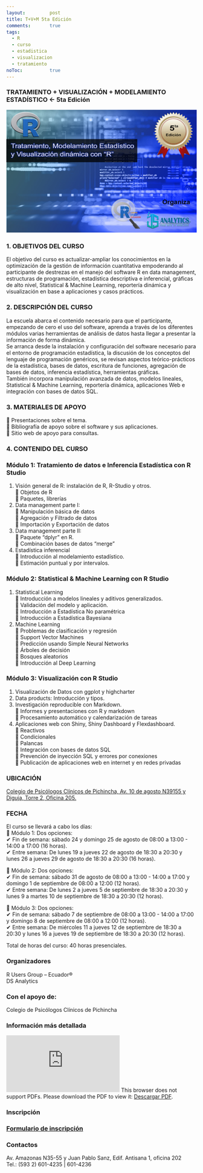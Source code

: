 ```yaml
---
layout: 		post
title: T+V+M 5ta Edición
comments:		true
tags: 
  - R
  - curso
  - estadistica
  - visualizacion
  - tratamiento
noToc:			true
---
```


### TRATAMIENTO + VISUALIZACIÓN + MODELAMIENTO ESTADÍSTICO <- 5ta Edición 



![](/img/eventos/tmv5.jpg)


### 1. OBJETIVOS DEL CURSO  
El objetivo del curso es actualizar-ampliar los conocimientos en la optimización de la gestión de información cuantitativa empoderando al participante de destrezas en el manejo del software R en data management, estructuras de programación, estadística descriptiva e inferencial, gráficas de alto nivel, Statistical & Machine Learning, reportería dinámica y visualización en base a aplicaciones y casos prácticos. 

### 2. DESCRIPCIÓN DEL CURSO 
La escuela abarca el contenido necesario para que el participante, empezando de cero el uso del software, aprenda a través de los diferentes módulos varias herramientas de análisis de datos hasta llegar a presentar la información de forma dinámica.  
Se arranca desde la instalación y configuración del software necesario para el entorno de programación estadística, la discusión de los conceptos del lenguaje de programación genéricos, se revisan aspectos teórico-prácticos de la estadística, bases de datos, escritura de funciones, agregación de bases de datos, inferencia estadística, herramientas gráficas.  
También incorpora manipulación avanzada de datos, modelos lineales, Statistical & Machine Learning, reportería dinámica, aplicaciones Web e integración con bases de datos SQL. 
 
### 3. MATERIALES DE APOYO 
 Presentaciones sobre el tema.  
 Bibliografía  de apoyo sobre el software y sus aplicaciones.  
 Sitio web de apoyo para consultas. 

### 4. CONTENIDO DEL CURSO

### Módulo 1: Tratamiento de datos e Inferencia Estadística con R Studio 
1. Visión general de R: instalación de R, R-Studio y otros.   
 Objetos de R   
 Paquetes, librerías   
2. Data management parte I:   
 Manipulación básica de datos   
 Agregación y Filtrado de datos   
 Importación y Exportación de datos   
3. Data management parte II:   
 Paquete “dplyr” en R.   
 Combinación bases de datos “merge”   
4. Estadística inferencial   
 Introducción al modelamiento estadístico.   
 Estimación puntual y por intervalos.   

### Módulo 2: Statistical & Machine Learning con R Studio 
1. Statistical Learning   
 Introducción a modelos lineales y aditivos generalizados.   
 Validación del modelo y aplicación.   
 Introducción a Estadística No paramétrica   
 Introducción a Estadística Bayesiana   
2. Machine Learning   
 Problemas de clasificación y regresión   
 Support Vector Machines  
 Predicción usando Simple Neural Networks  
 Árboles de decisión  
 Bosques aleatorios  
 Introducción al Deep Learning  

### Módulo 3: Visualización con R Studio 
1. Visualización de Datos con ggplot  y highcharter  
2. Data products: Introducción y tipos.   
3. Investigación reproducible con Markdown.   
 Informes y presentaciones con R y markdown  
 Procesamiento automático y calendarización de tareas  
4. Aplicaciones web con Shiny, Shiny Dashboard y Flexdashboard.   
 Reactivos  
 Condicionales  
 Palancas  
 Integración con bases de datos SQL  
 Prevención de inyección SQL y errores por conexiones  
 Publicación de aplicaciones web en internet y en redes privadas  

### UBICACIÓN

[Colegio de Psicólogos Clínicos de Pichincha, Av. 10 de agosto N39155 y Diguja, Torre 2, Oficina 205. ](http://www.copsicp.com/#about) 

### FECHA

El curso se llevará a cabo los días:  
 Módulo 1: Dos opciones:   
✔ Fin de semana: sábado 24 y domingo 25 de agosto de 08:00 a 13:00 - 14:00 a 17:00 (16 horas).   
✔ Entre semana: De lunes 19 a jueves 22 de agosto de 18:30 a 20:30 y lunes 26 a jueves 29 de agosto de 18:30 a 20:30 (16 horas).  

 Módulo 2: Dos opciones:   
✔ Fin de semana: sábado 31 de agosto de 08:00 a 13:00 - 14:00 a 17:00 y domingo 1 de septiembre de 08:00 a 12:00 (12 horas).  
✔ Entre semana: De lunes 2 a jueves 5 de septiembre de 18:30 a 20:30 y lunes 9 a martes 10 de septiembre de 18:30 a 20:30 (12 horas).   

 Módulo 3: Dos opciones:  
✔ Fin de semana: sábado 7 de septiembre de 08:00 a 13:00 - 14:00 a 17:00 y domingo 8 de septiembre de 08:00 a 12:00 (12 horas).   
✔ Entre semana: De miércoles 11 a jueves 12 de septiembre de 18:30 a 20:30 y lunes 16 a jueves 19 de septiembre de 18:30 a 20:30 (12 horas).  

Total de horas del curso: 40 horas presenciales.  
 
### Organizadores

R Users Group – Ecuador®  
DS Analytics  

### Con el apoyo de:  

Colegio de Psicólogos Clínicos de Pichincha

### Información más detallada

<object data="http://rusersgroup.com/pdf/tmv5/Propuesta Curso R - RUGE-5ta.pdf" type="application/pdf" width="1100px" height="800px">
    <embed src="http://rusersgroup.com/pdf/tmv5/Propuesta Curso R - RUGE-5ta.pdf">
        This browser does not support PDFs. Please download the PDF to view it: 
  <a href="http://rusersgroup.com/pdf/tmv5/Propuesta Curso R - RUGE-5ta.pdf">Descargar PDF</a>.</p>
    </embed>
</object>


### Inscripción

### [Formulario de inscripción](https://docs.google.com/forms/d/1SHPuw088JmrIcBWm2NiZAKqiEfhSqq9ULJw_9UoMcIY/viewform?edit_requested=true)  
  
### Contactos

Av. Amazonas N35-55 y Juan Pablo Sanz, Edif. Antisana 1, oficina 202  
Tel.: (593 2) 601-4235 | 601-4236


